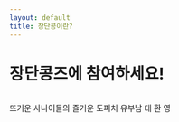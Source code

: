 ```yaml
---
layout: default
title: 장단콩이란?
---
```


<div id="contact">
  <h1 class="pageTitle">장단콩즈에 참여하세요!</h1>
  <img src="{{ '/assets/img/jdk1.jpeg' | relative_url }}" alt="">
	<p>뜨거운 사나이들의 즐거운 도피처 유부남 대 환 영</p>
</div>
